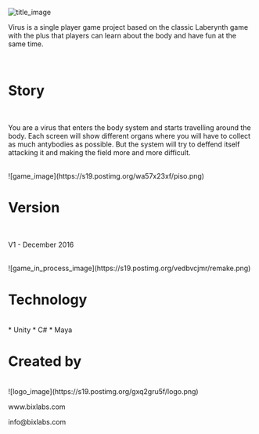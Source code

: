 
![title_image](https://s19.postimg.org/wjucxfp0j/banner1.png)
<br>
<p>Virus is a single player game project based on the classic Laberynth game with the plus that players can learn about the body and have fun at the same time.</p>
<br>

# Story

<br>
<p>You are a virus that enters the body system and starts travelling around the body. Each screen will show different organs where you will have to collect as much antybodies as possible. But the system will try to deffend itself attacking it and making the field more and more difficult.  </p>
<br>
![game_image](https://s19.postimg.org/wa57x23xf/piso.png)
<br>

# Version

<br>
<p>V1 - December 2016</p>
<br>
![game_in_process_image](https://s19.postimg.org/vedbvcjmr/remake.png)
<br>

# Technology

<br>
* Unity
* C#
* Maya


<br> 

# Created by 

<br>
![logo_image](https://s19.postimg.org/gxq2gru5f/logo.png)
<br>
<p>www.bixlabs.com</p>
<p>info@bixlabs.com</p>
